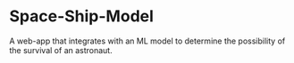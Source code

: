 # Space-Ship-Model
A web-app that integrates with an ML model to determine the possibility of the survival of an astronaut.
